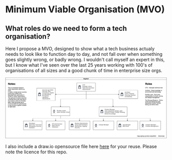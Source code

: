 # Minimum Viable Organisation (MVO)
## What roles do we need to form a tech organisation?

Here I propose a MVO, designed to show what a tech business actualy needs to look like to function day to day, and not fall over when something goes slightly wrong, or badly wrong. I wouldn't call myself an expert in this, but I know what I've seen over the last 25 years working with 100's of organisations of all sizes and a good chunk of time in enterprise size orgs.

![Image of MVO](https://github.com/tim-minter/MVO/blob/main/minimum%20viable%20organisation%20(generic).png)

I also include a draw.io opensource file here [here](https://github.com/tim-minter/MVO/blob/main/minimum%20viable%20organisation%20(generic).drawio) for your reuse. Please note the licence for this repo.
